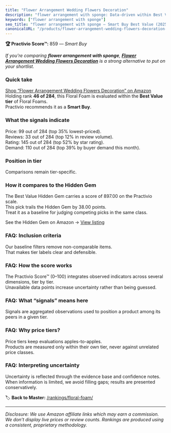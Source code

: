 ```yaml
---
title: "Flower Arrangement Wedding Flowers Decoration"
description: "flower arrangement with sponge: Data-driven within Best Value ranking using the Practivio Score™. Positioned by quality, value, demand, findability, momentum."
keywords: ["flower arrangement with sponge"]
seo_title: "flower arrangement with sponge — Smart Buy Best Value (2025)"
canonicalURL: "/products/flower-arrangement-wedding-flowers-decoration-B07WT95CJT/"
---
```


**🏆 Practivio Score™:** 859 — _Smart Buy_


*If you're comparing **flower arrangement with sponge**, **[Flower Arrangement Wedding Flowers Decoration](https://www.amazon.com/dp/B07WT95CJT?tag=practivio-20)** is a strong alternative to put on your shortlist.*
### Quick take
[Shop “Flower Arrangement Wedding Flowers Decoration” on Amazon](https://www.amazon.com/dp/B07WT95CJT?tag=practivio-20)
Holding rank **46 of 284**, this Floral Foam is evaluated within the **Best Value tier** of Floral Foams.  
Practivio recommends it as a **Smart Buy**.

### What the signals indicate
Price: 99 out of 284 (top 35% lowest-priced).  
Reviews: 33 out of 284 (top 12% in review volume).  
Rating: 145 out of 284 (top 52% by star rating).  
Demand: 110 out of 284 (top 39% by buyer demand this month).

### Position in tier
Comparisons remain tier-specific.

### How it compares to the Hidden Gem
The Best Value Hidden Gem carries a score of 897.00 on the Practivio scale.  
This pick trails the Hidden Gem by 38.00 points.  
Treat it as a baseline for judging competing picks in the same class.  

See the Hidden Gem on Amazon → [View listing](https://www.amazon.com/dp/B07WXQGL1K?tag=practivio-20)

### FAQ: Inclusion criteria
Our baseline filters remove non-comparable items.  
That makes tier labels clear and defensible.

### FAQ: How the score works
The Practivio Score™ (0–100) integrates observed indicators across several dimensions, tier by tier.  
Unavailable data points increase uncertainty rather than being guessed.

### FAQ: What “signals” means here
Signals are aggregated observations used to position a product among its peers in a given tier.

### FAQ: Why price tiers?
Price tiers keep evaluations apples-to-apples.  
Products are measured only within their own tier, never against unrelated price classes.

### FAQ: Interpreting uncertainty
Uncertainty is reflected through the evidence base and confidence notes.  
When information is limited, we avoid filling gaps; results are presented conservatively.


🏷️ **Back to Master:** [/rankings/floral-foam/](/rankings/floral-foam/)

---
_Disclosure: We use Amazon affiliate links which may earn a commission. We don’t display live prices or review counts. Rankings are produced using a consistent, proprietary methodology._
